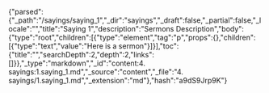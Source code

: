 {"parsed":{"_path":"/sayings/saying_1","_dir":"sayings","_draft":false,"_partial":false,"_locale":"","title":"Saying 1","description":"Sermons Description","body":{"type":"root","children":[{"type":"element","tag":"p","props":{},"children":[{"type":"text","value":"Here is a sermon"}]}],"toc":{"title":"","searchDepth":2,"depth":2,"links":[]}},"_type":"markdown","_id":"content:4. sayings:1.saying_1.md","_source":"content","_file":"4. sayings/1.saying_1.md","_extension":"md"},"hash":"a9dS9Jrp9K"}